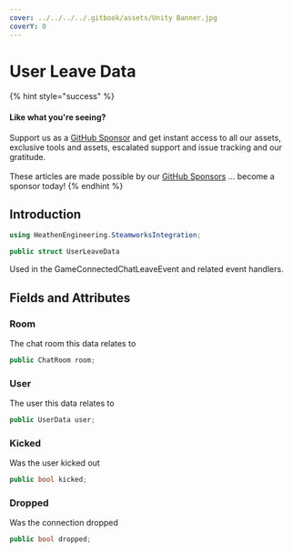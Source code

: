 ```yaml
---
cover: ../../../../.gitbook/assets/Unity Banner.jpg
coverY: 0
---
```


# User Leave Data

{% hint style="success" %}
#### Like what you're seeing?

Support us as a [GitHub Sponsor](../../../../where-to-buy/become-a-sponsor.md) and get instant access to all our assets, exclusive tools and assets, escalated support and issue tracking and our gratitude.\
\
These articles are made possible by our [GitHub Sponsors](../../../../where-to-buy/become-a-sponsor.md) ... become a sponsor today!
{% endhint %}

## Introduction

```csharp
using HeathenEngineering.SteamworksIntegration;
```

```csharp
public struct UserLeaveData
```

Used in the GameConnectedChatLeaveEvent and related event handlers.

## Fields and Attributes

### Room

The chat room this data relates to

```csharp
public ChatRoom room;
```

### User

The user this data relates to

```csharp
public UserData user;
```

### Kicked

Was the user kicked out

```csharp
public bool kicked;
```

### Dropped

Was the connection dropped

```csharp
public bool dropped;
```
